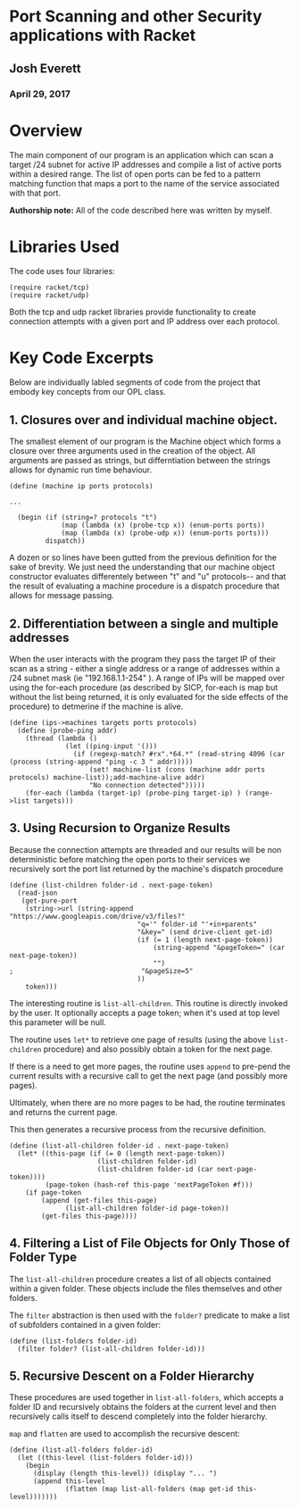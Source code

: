 
# Port Scanning and other Security applications with Racket

## Josh Everett 
### April 29, 2017

# Overview
The main component of our program is an application which can scan a target /24 subnet for active IP
addresses and compile a list of active ports within a desired range. The list of open ports can be
fed to a pattern matching function that maps a port to the name of the service associated with that port.

**Authorship note:** All of the code described here was written by myself.

# Libraries Used
The code uses four libraries:

```
(require racket/tcp)
(require racket/udp)
```

Both the tcp and udp racket libraries provide functionality to create connection attempts with a given port and 
IP address over each protocol.

# Key Code Excerpts

Below are individually labled segments of code from the project that embody key concepts from our OPL class.

## 1. Closures over and individual machine object.

The smallest element of our program is the Machine object which forms a closure over three arguments used 
in the creation of the object. All arguments are passed as strings, but differntiation between the strings
allows for dynamic run time behaviour. 

```racket 
(define (machine ip ports protocols)

...

  (begin (if (string=? protocols "t")
             (map (lambda (x) (probe-tcp x)) (enum-ports ports))
             (map (lambda (x) (probe-udp x)) (enum-ports ports)))
         dispatch))
 ```
A dozen or so lines have been gutted from the previous definition for the sake of brevity. We just need the understanding
that our machine object constructor evaluates differentely between "t" and "u" protocols-- and that the result of 
evaluating a machine procedure is a dispatch procedure that allows for message passing.
 
## 2. Differentiation between a single and multiple addresses

When the user interacts with the program they pass the target IP of their scan as a string - either a single address 
or a range of addresses within a /24 subnet mask (ie "192.168.1.1-254" ).
A range of IPs will be mapped over using the for-each procedure (as described by SICP, for-each is map
but without the list being returned, it is only evaluated for the side effects of the procedure) to detmerine
if the machine is alive.

```racket
(define (ips->machines targets ports protocols)
  (define (probe-ping addr)
    (thread (lambda ()
              (let ((ping-input '()))
                (if (regexp-match? #rx".*64.*" (read-string 4096 (car (process (string-append "ping -c 3 " addr)))))
                    (set! machine-list (cons (machine addr ports protocols) machine-list));add-machine-alive addr)
                    "No connection detected")))))
    (for-each (lambda (target-ip) (probe-ping target-ip) ) (range->list targets)))

```

## 3. Using Recursion to Organize Results

Because the connection attempts are threaded and our results will be non deterministic
before matching the open ports to their services we recursively sort the port list returned by the
machine's dispatch procedure

```
(define (list-children folder-id . next-page-token)
  (read-json
   (get-pure-port
    (string->url (string-append "https://www.googleapis.com/drive/v3/files?"
                                "q='" folder-id "'+in+parents"
                                "&key=" (send drive-client get-id)
                                (if (= 1 (length next-page-token))
                                    (string-append "&pageToken=" (car next-page-token))
                                    "")
;                                "&pageSize=5"
                                ))
    token)))
```
The interesting routine is ```list-all-children```. This routine is directly invoked by the user.
It optionally accepts a page token; when it's used at top level this parameter will be null.

The routine uses ```let*``` to retrieve one page of results (using the above ```list-children``` procedure)
and also possibly obtain a token for the next page.

If there is a need to get more pages, the routine uses ```append``` to pre-pend the current results with 
a recursive call to get the next page (and possibly more pages).

Ultimately, when there are no more pages to be had, the routine terminates and returns the current page. 

This then generates a recursive process from the recursive definition.

```
(define (list-all-children folder-id . next-page-token)
  (let* ((this-page (if (= 0 (length next-page-token))
                      (list-children folder-id)
                      (list-children folder-id (car next-page-token))))
         (page-token (hash-ref this-page 'nextPageToken #f)))
    (if page-token
        (append (get-files this-page)
              (list-all-children folder-id page-token))
        (get-files this-page))))
```

## 4. Filtering a List of File Objects for Only Those of Folder Type

The ```list-all-children``` procedure creates a list of all objects contained within a given folder.
These objects include the files themselves and other folders.

The ```filter``` abstraction is then used with the ```folder?``` predicate to make a list of subfolders
contained in a given folder:

```
(define (list-folders folder-id)
  (filter folder? (list-all-children folder-id)))
```

## 5. Recursive Descent on a Folder Hierarchy

These procedures are used together in ```list-all-folders```, which accepts a folder ID and recursively
obtains the folders at the current level and then recursively calls itself to descend completely into the folder
hierarchy.

```map``` and ```flatten``` are used to accomplish the recursive descent:

```
(define (list-all-folders folder-id)
  (let ((this-level (list-folders folder-id)))
    (begin
      (display (length this-level)) (display "... ")
      (append this-level
              (flatten (map list-all-folders (map get-id this-level)))))))
```
